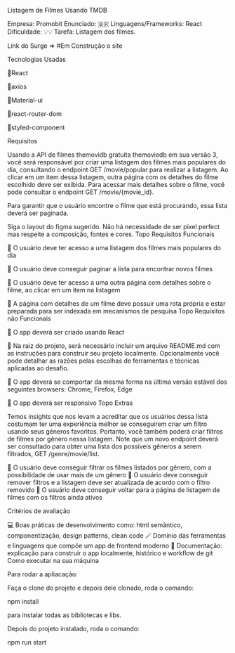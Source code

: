 Listagem de Filmes Usando TMDB

Empresa: Promobit
Enunciado: 🇧🇷
Linguagens/Frameworks: React
Dificuldade: 💡💡
Tarefa: Listagem dos filmes.

Link do Surge => #Em Construção o site

Tecnologias Usadas

📌React

📌axios

📌Material-ui

📌react-router-dom

📌styled-component

Requisitos 

Usando a API de filmes themovidb gratuita themoviedb em sua versão 3, você será responsável por criar uma listagem dos filmes mais populares do dia, consultando o endpoint GET /movie/popular para realizar a listagem. Ao clicar em um item dessa listagem, outra página com os detalhes do filme escolhido deve ser exibida. Para acessar mais detalhes sobre o filme, você pode consultar o endpoint GET /movie/{movie_id}.

Para garantir que o usuário encontre o filme que está procurando, essa lista deverá ser paginada.

Siga o layout do figma sugerido. Não há necessidade de ser pixel perfect mas respeite a composição, fontes e cores.
Topo
Requisitos Funcionais

🎥 O usuário deve ter acesso a uma listagem dos filmes mais populares do dia

🎥 O usuário deve conseguir paginar a lista para encontrar novos filmes

🎥 O usuário deve ter acesso a uma outra página com detalhes sobre o filme, ao clicar em um item na listagem

🎥 A página com detalhes de um filme deve possuir uma rota própria e estar preparada para ser indexada em mecanismos de pesquisa
Topo
Requisitos não Funcionais

🎥 O app deverá ser criado usando React

🎥 Na raiz do projeto, será necessário incluir um arquivo README.md com as instruções para construir seu projeto localmente. Opcionalmente você pode detalhar as razões pelas escolhas de ferramentas e técnicas aplicadas ao desafio.

🎥 O app deverá se comportar da mesma forma na última versão estável dos seguintes browsers: Chrome, Firefox, Edge

🎥 O app deverá ser responsivo
Topo
Extras

Temos insights que nos levam a acreditar que os usuários dessa lista costumam ter uma experiência melhor se conseguirem criar um filtro usando seus gêneros favoritos. Portanto, você também poderá criar filtros de filmes por gênero nessa listagem. Note que um novo endpoint deverá ser consultado para obter uma lista dos possíveis gêneros a serem filtrados, GET /genre/movie/list.

🎥 O usuário deve conseguir filtrar os filmes listados por gênero, com a possibilidade de usar mais de um gênero
🎥 O usuário deve conseguir remover filtros e a listagem deve ser atualizada de acordo com o filtro removido
🎥 O usuário deve conseguir voltar para a página de listagem de filmes com os filtros ainda ativos

Critérios de avaliação

💻 Boas práticas de desenvolvimento como: html semântico, componentização, design patterns, clean code
🪄 Domínio das ferramentas e linguagens que compõe um app de frontend moderno
📒 Documentação: explicação para construir o app localmente, histórico e workflow de git
Como executar na sua máquina

Para rodar a apliacação:

Faça o clone do projeto e depois dele clonado, roda o comando:

npm install 

para instalar todas as bibliotecas e libs.

Depois do projeto instalado, roda o comando:

npm run start

